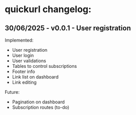 # quickurl changelog:

## 30/06/2025 - v0.0.1 - User registration
Implemented:
- User registration
- User login
- User validations
- Tables to control subscriptions
- Footer info
- Link list on dashboard
- Link editing

Future:
- Pagination on dashboard
- Subscription routes (to-do)